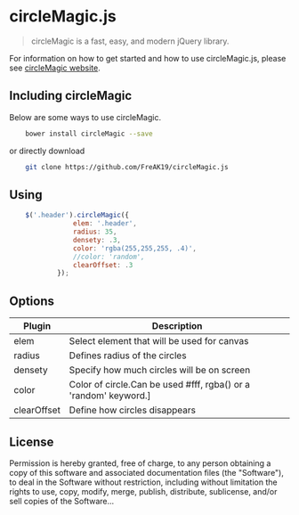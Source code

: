 # circleMagic.js

> circleMagic is a fast, easy, and modern jQuery library.

For information on how to get started and how to use circleMagic.js, please see [circleMagic website](https://github.com/FreAK19/circleMagic.js/).


## Including circleMagic

Below are some ways to use circleMagic.



```sh
    bower install circleMagic --save
```
or directly download
```sh
    git clone https://github.com/FreAK19/circleMagic.js
```

Using
------

```js
    $('.header').circleMagic({
                elem: '.header',
                radius: 35,
                densety: .3,
                color: 'rgba(255,255,255, .4)',
                //color: 'random',
                clearOffset: .3
            });
```

Options
------

| Plugin | Description |
| ------ | ------ |
| elem | Select element that will be used for canvas |
| radius | Defines radius of the circles |
| densety | Specify how much circles will be on screen|
| color | Color of circle.Can be used #fff, rgba() or a 'random' keyword.] |
| clearOffset | Define how circles disappears |

License
-------

Permission is hereby granted, free of charge, to any person obtaining
a copy of this software and associated documentation files (the
"Software"), to deal in the Software without restriction, including
without limitation the rights to use, copy, modify, merge, publish,
distribute, sublicense, and/or sell copies of the Software...